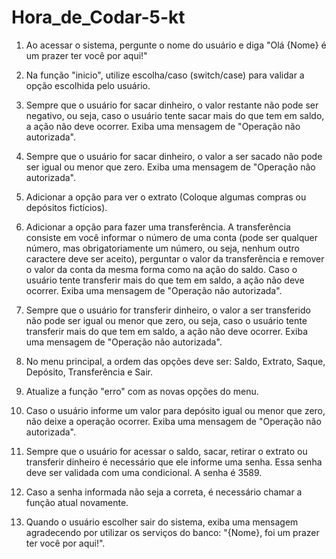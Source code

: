 # Hora_de_Codar-5-kt
1. Ao acessar o sistema, pergunte o nome do usuário e diga "Olá {Nome} é um prazer ter você por aqui!"

2. Na função "inicio", utilize escolha/caso (switch/case) para validar a opção escolhida pelo usuário.

3. Sempre que o usuário for sacar dinheiro, o valor restante não pode ser negativo, ou seja, caso o usuário tente sacar mais do que tem em saldo, a ação não deve ocorrer. Exiba uma mensagem de "Operação não autorizada".

4. Sempre que o usuário for sacar dinheiro, o valor a ser sacado não pode ser igual ou menor que zero. Exiba uma mensagem de "Operação não autorizada".

5. Adicionar a opção para ver o extrato (Coloque algumas compras ou depósitos fictícios).

6. Adicionar a opção para fazer uma transferência. A transferência consiste em você informar o número de uma conta (pode ser qualquer número, mas obrigatoriamente um número, ou seja, nenhum outro caractere deve ser aceito), perguntar o valor da transferência e remover o valor da conta da mesma forma como na ação do saldo. Caso o usuário tente transferir mais do que tem em saldo, a ação não deve ocorrer. Exiba uma mensagem de "Operação não autorizada".

7. Sempre que o usuário for transferir dinheiro,  o valor a ser transferido não pode ser igual ou menor que zero, ou seja, caso o usuário tente transferir mais do que tem em saldo, a ação não deve ocorrer. Exiba uma mensagem de "Operação não autorizada".

8. No menu principal, a ordem das opções deve ser: Saldo, Extrato, Saque, Depósito, Transferência e Sair.

9. Atualize a função "erro" com as novas opções do menu.

10. Caso o usuário informe um valor para depósito igual ou menor que zero, não deixe a operação ocorrer. Exiba uma mensagem de "Operação não autorizada".

11. Sempre que o usuário for acessar o saldo, sacar, retirar o extrato ou transferir dinheiro é necessário que ele informe uma senha. Essa senha deve ser validada com uma condicional. A senha é 3589.

12. Caso a senha informada não seja a correta, é necessário chamar a função atual novamente. 

13. Quando o usuário escolher sair do sistema, exiba uma mensagem agradecendo por utilizar os serviços do banco: "{Nome}, foi um prazer ter você por aqui!".
